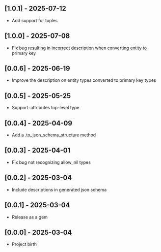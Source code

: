 ## [1.0.1] - 2025-07-12

- Add support for tuples

## [1.0.0] - 2025-07-08

- Fix bug resulting in incorrect description when converting entity to primary key

## [0.0.6] - 2025-06-19

- Improve the description on entity types converted to primary key types

## [0.0.5] - 2025-05-25

- Support :attributes top-level type

## [0.0.4] - 2025-04-09

- Add a .to_json_schema_structure method

## [0.0.3] - 2025-04-01

- Fix bug not recognizing allow_nil types

## [0.0.2] - 2025-03-04

- Include descriptions in generated json schema

## [0.0.1] - 2025-03-04

- Release as a gem

## [0.0.0] - 2025-03-04

- Project birth
